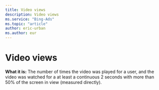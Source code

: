```yaml
---
title: Video views
description: Video views
ms.service: "Bing-Ads"
ms.topic: "article"
author: eric-urban
ms.author: eur
---
```


# Video views

**What it is:**  The number of times the video was played for a user, and the video was watched for a at least a continuous 2 seconds with more than 50% of the screen in view (measured directly).


